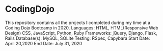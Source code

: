 # CodingDojo
This repository contains all the projects I completed during my time at a Coding Dojo Bootcamp in 2020.
Languages: HTML, HTML(Responsive Web Design) CSS, JavaScript, Python, Ruby
Frameworks: jQuery, Django, Flask, Rails 
Database(s): MySQL, SQLite
Testing: RSpec, Capybara
Start Date: April 20,2020
End Date: July 31, 2020